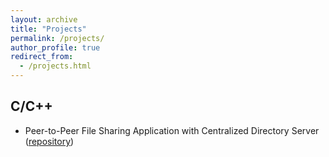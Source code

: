 ```yaml
---
layout: archive
title: "Projects"
permalink: /projects/
author_profile: true
redirect_from:
  - /projects.html
---
```


## C/C++

* Peer-to-Peer File Sharing Application with Centralized Directory Server
<br>([repository](https://github.com/Vincent-Chan/Peer-to-Peer-File-Sharing-Application-with-Centralized-Directory-Server))